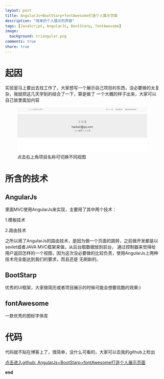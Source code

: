 ```yaml
---
layout: post
title: AngularJs+BootStarp+fontAwesome打造个人展示页面
description: "简单的个人展示的界面"
tags: [JavaScript, AngularJs, BootStarp, fontAwesome]
image:
  background: triangular.png
comments: true
share: true
---
```


# 起因

实验室马上要出去找工作了，大家想写一个展示自己项目的东西，没必要做的太复杂，我就把这几天学到的结合了一下，算是做了
一个大概的样子出来，大家可以自己放里面加内容


<figure class="half">
	<img src="/images/article/my-show-4-angularJs/1.jpg" alt="home">
	<figcaption>点击右上角项目名称可切换不同视图</figcaption>
</figure>


# 所含的技术

## AngularJs

里面MVC使用AngularJs来实现，主要用了其中两个技术：

1.模板技术

2.路由技术

之所以用了AngularJs的路由技术，是因为做一个页面的跳转，之前做开发都是以sevlet或者JAVA MVC框架来做，从后台取数据放到前台，
通过控制器来觉得给用户返回怎样的一个视图，因为这次没必要做的比较负责，使用AngularJs上两种技术完全能达到我们的要求，而且还是
无刷新的。

## BootStarp

优秀的UI框架，大家做简历或者项目展示的时候可能会想要炫酷的效果:)

## fontAwesome

一款优秀的图标字体库


# 代码

代码就不贴在博客上了，很简单，没什么可看的，大家可以去我的github上检出


<a target="_blank"  href="https://github.com/hacke2/myShow4AngularJs">点击进入github: AngularJs+BootStarp+fontAwesome打造个人展示页面</a><br/>


<strong>end</strong>
